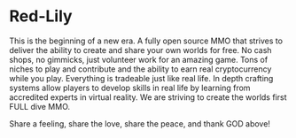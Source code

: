 # Red-Lily

This is the beginning of a new era. A fully open source MMO that strives to deliver the ability to create and share your own worlds for free. No cash shops, no gimmicks, just volunteer work for an amazing game. Tons of niches to play and contribute and the ability to earn real cryptocurrency while you play. Everything is tradeable just like real life. In depth crafting systems allow players to develop skills in real life by learning from accredited experts in virtual reality. We are striving to create the worlds first FULL dive MMO.

Share a feeling, share the love, share the peace, and thank GOD above!
